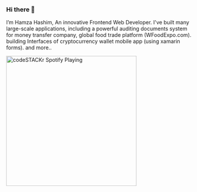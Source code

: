 ### Hi there 👋

I’m Hamza Hashim, An innovative Frontend Web Developer.
I've built many large-scale
applications, including a powerful
auditing documents system for
money transfer company, global
food trade platform (WFoodExpo.com).
building Interfaces of cryptocurrency
wallet mobile app (using xamarin forms).
and more..

<img align="left" src="https://user-images.githubusercontent.com/67625794/125080375-67d71b00-e0cd-11eb-971d-9fcb88d93ae1.gif" alt="codeSTACKr Spotify Playing" width="350" />
 
